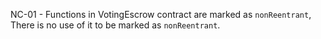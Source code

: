 NC-01  -  Functions in VotingEscrow contract are marked as ```nonReentrant```, There is no use of it to be marked as ```nonReentrant```.

